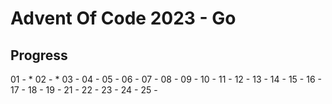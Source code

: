 # Advent Of Code 2023 - Go

## Progress
01 - *
02 - *
03 -
04 -
05 -
06 -
07 -
08 -
09 -
10 -
11 -
12 -
13 -
14 -
15 -
16 -
17 -
18 -
19 -
21 -
22 -
23 -
24 -
25 -
